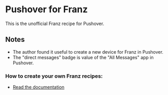 # Pushover for Franz
This is the unofficial Franz recipe for Pushover.

## Notes

- The author found it useful to create a new device for Franz in Pushover.
- The "direct messages" badge is value of the "All Messages" app in Pushover.

### How to create your own Franz recipes:
* [Read the documentation](https://github.com/meetfranz/plugins)
